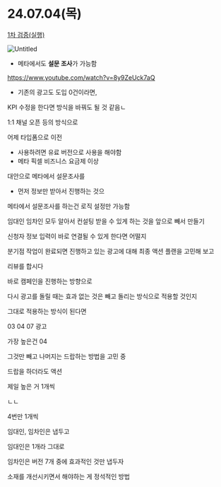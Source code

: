 # 24.07.04(목)

[1차 검증(실행)](1%E1%84%8E%E1%85%A1%20%E1%84%80%E1%85%A5%E1%86%B7%E1%84%8C%E1%85%B3%E1%86%BC(%E1%84%89%E1%85%B5%E1%86%AF%E1%84%92%E1%85%A2%E1%86%BC)%20158e98ce7f7181a1883dd54b3f02927b.md) 

![Untitled](Untitled%2068.png)

- 메타에서도 **설문 조사**가 가능함

https://www.youtube.com/watch?v=8y9ZeUck7aQ

- 기존의 광고도 도입 0건이라면,

KPI 수정을 한다면 방식을 바꿔도 될 것 같음ㄴ

1:1 채널 오픈 등의 방식으로

어제 타입폼으로 이전

- 사용하려면 유료 버전으로 사용을 해야함
- 메타 픽셀 비즈니스 요금제 이상

대안으로 메타에서 설문조사를

- 먼저 정보만 받아서 진행하는 것으

메타에서 설문조사를 하는건 로직 설정만 가능함

임대인 임차인 모두 알아서 컨설팅 받을 수 있게 하는 것을 앞으로 빼서 만들기

신청자 정보 입력이 바로 연결될 수 있게 한다면 어떨지

분기점 작업이 완료되면 진행하고 있는 광고에 대해 최종 액션 플랜을 고민해 보고

리뷰를 합시다

바로 캠페인을 진행하는 방향으로

다시 광고를 돌릴 때는 효과 없는 것은 빼고 돌리는 방식으로 적용할 것인지

그대로 적용하는 방식이 된다면

03 04 07 광고

가장 높은건 04

그것만 빼고 나머지는 드랍하는 방법을 고민 중

드랍을 하더라도 액션

제일 높은 거 1개씩

ㄴㄴ

4번만 1개씩

임대인, 임차인은 냅두고

임대인은 1개라 그대로

임차인은 버전 7개 중에 효과적인 것만 냅두자

소재를 개선시키면서 해야하는 게 정석적인 방법